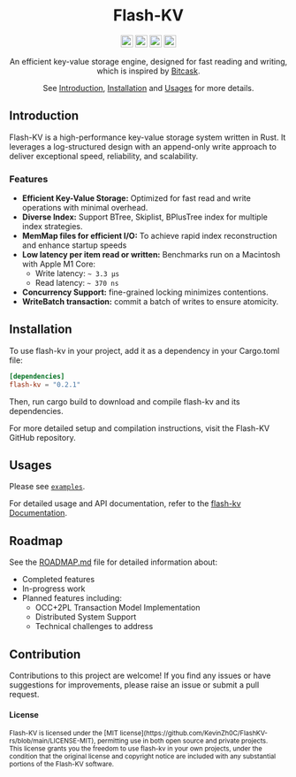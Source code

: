 <div align="center">
<h1>Flash-KV</h1>
</div>

<div align="center">

[<img alt="github" src="https://img.shields.io/badge/github-Kevinzh0C%2Fflash--kv-8da0cb?style=for-the-badge&logo=GitHub&label=github&color=8da0cb" height="22">][Github-url]
[<img alt="Build" src="https://img.shields.io/github/actions/workflow/status/Kevinzh0C/FlashKV-rs/rust.yml?branch=main&style=for-the-badge&logo=Github-Actions" height="22">][CI-url]
[<img alt="Codecov" src="https://img.shields.io/codecov/c/gh/Kevinzh0C/FlashKV-rs?style=for-the-badge&logo=codecov" height="22">][codecov-url]
[<img alt="GitHub License" src="https://img.shields.io/github/license/Kevinzh0C/FlashKV-rs?style=for-the-badge&logo=license&label=license" height="22">][License-url]

An efficient key-value storage engine, designed for fast reading and writing, which is inspired by [Bitcask][bitcask_url].

See [Introduction](#introduction), [Installation](#installation) and [Usages](#usages) for more details.

</div>

## Introduction

Flash-KV is a high-performance key-value storage system written in Rust. It leverages a log-structured design with an append-only write approach to deliver exceptional speed, reliability, and scalability.

### Features

- **Efficient Key-Value Storage:** Optimized for fast read and write operations with minimal overhead.
- **Diverse Index:** Support BTree, Skiplist, BPlusTree index for multiple index strategies.
- **MemMap files for efficient I/O:**  To achieve rapid index reconstruction and enhance startup speeds
- **Low latency per item read or written:** Benchmarks run on a Macintosh with Apple M1 Core:
    - Write latency:  `~ 3.3 µs`
    - Read latency:  `~ 370 ns` 
- **Concurrency Support:**   fine-grained locking minimizes contentions.
- **WriteBatch transaction:**   commit a batch of writes to ensure atomicity.


## Installation

To use flash-kv in your project, add it as a dependency in your Cargo.toml file:

  ```toml
  [dependencies]
  flash-kv = "0.2.1"
  ```
Then, run cargo build to download and compile flash-kv and its dependencies.

For more detailed setup and compilation instructions, visit the Flash-KV GitHub repository.

## Usages
Please see [`examples`].

For detailed usage and API documentation, refer to the [flash-kv Documentation](https://docs.rs/flash-kv).

## Roadmap

See the [ROADMAP.md](ROADMAP.md) file for detailed information about:
- Completed features
- In-progress work
- Planned features including:
  - OCC+2PL Transaction Model Implementation
  - Distributed System Support
  - Technical challenges to address

## Contribution

Contributions to this project are welcome! If you find any issues or have suggestions for improvements, please raise an issue or submit a pull request.


#### License

<sup>
Flash-KV is licensed under the [MIT license](https://github.com/KevinZh0C/FlashKV-rs/blob/main/LICENSE-MIT), permitting use in both open source and private projects.
</sup>
<br>
<sub>
This license grants you the freedom to use flash-kv in your own projects, under the condition that the original license and copyright notice are included with any substantial portions of the Flash-KV software.
</sub>


[Github-url]: https://github.com/KevinZh0C/FlashKV-rs
[CI-url]: https://github.com/Kevinzh0C/FlashKV-rs/actions/workflows/rust.yml
[doc-url]: https://docs.rs/flash-kv

[crates-url]: https://crates.io/crates/flash-kv
[codecov-url]: https://app.codecov.io/gh/KevinZh0C/FlashKV-rs
[bitcask_url]: https://riak.com/assets/bitcask-intro.pdf
[`examples`]: https://github.com/KevinZh0C/FlashKV-rs/tree/main/examples
[License-url]: LICENSE
